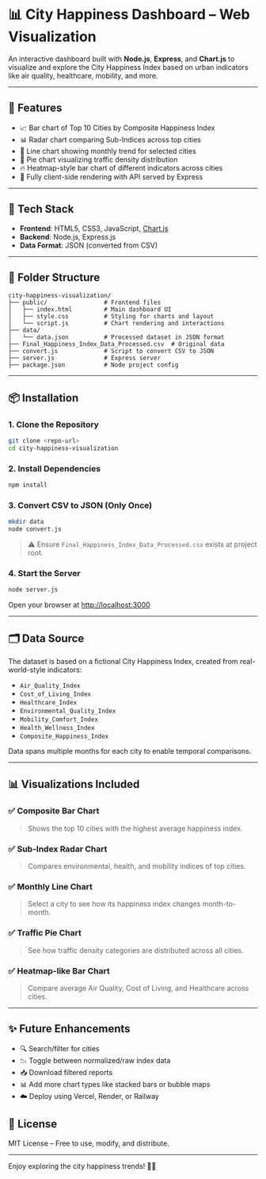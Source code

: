 # 📊 City Happiness Dashboard – Web Visualization

An interactive dashboard built with **Node.js**, **Express**, and **Chart.js** to visualize and explore the City Happiness Index based on urban indicators like air quality, healthcare, mobility, and more.

---

## 🚀 Features

* 📈 Bar chart of Top 10 Cities by Composite Happiness Index
* 📊 Radar chart comparing Sub-Indices across top cities
* 📅 Line chart showing monthly trend for selected cities
* 🧭 Pie chart visualizing traffic density distribution
* 🔥 Heatmap-style bar chart of different indicators across cities
* 📂 Fully client-side rendering with API served by Express

---

## 🧱 Tech Stack

* **Frontend**: HTML5, CSS3, JavaScript, [Chart.js](https://www.chartjs.org/)
* **Backend**: Node.js, Express.js
* **Data Format**: JSON (converted from CSV)

---

## 📁 Folder Structure

```
city-happiness-visualization/
├── public/                # Frontend files
│   ├── index.html         # Main dashboard UI
│   ├── style.css          # Styling for charts and layout
│   └── script.js          # Chart rendering and interactions
├── data/
│   └── data.json          # Processed dataset in JSON format
├── Final_Happiness_Index_Data_Processed.csv  # Original data
├── convert.js             # Script to convert CSV to JSON
├── server.js              # Express server
├── package.json           # Node project config
```

---

## 📦 Installation

### 1. Clone the Repository

```bash
git clone <repo-url>
cd city-happiness-visualization
```

### 2. Install Dependencies

```bash
npm install
```

### 3. Convert CSV to JSON (Only Once)

```bash
mkdir data
node convert.js
```

> ⚠️ Ensure `Final_Happiness_Index_Data_Processed.csv` exists at project root.

### 4. Start the Server

```bash
node server.js
```

Open your browser at [http://localhost:3000](http://localhost:3000)

---

## 🗂️ Data Source

The dataset is based on a fictional City Happiness Index, created from real-world-style indicators:

* `Air_Quality_Index`
* `Cost_of_Living_Index`
* `Healthcare_Index`
* `Environmental_Quality_Index`
* `Mobility_Comfort_Index`
* `Health_Wellness_Index`
* `Composite_Happiness_Index`

Data spans multiple months for each city to enable temporal comparisons.

---

## 📊 Visualizations Included

### ✅ Composite Bar Chart

> Shows the top 10 cities with the highest average happiness index.

### ✅ Sub-Index Radar Chart

> Compares environmental, health, and mobility indices of top cities.

### ✅ Monthly Line Chart

> Select a city to see how its happiness index changes month-to-month.

### ✅ Traffic Pie Chart

> See how traffic density categories are distributed across all cities.

### ✅ Heatmap-like Bar Chart

> Compare average Air Quality, Cost of Living, and Healthcare across cities.

---

## ✨ Future Enhancements

* 🔍 Search/filter for cities
* 📉 Toggle between normalized/raw index data
* 📥 Download filtered reports
* 📊 Add more chart types like stacked bars or bubble maps
* ☁️ Deploy using Vercel, Render, or Railway


## 📜 License

MIT License – Free to use, modify, and distribute.

---

Enjoy exploring the city happiness trends! 🌆✨
